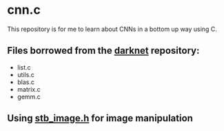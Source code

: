 # cnn.c

This repository is for me to learn about CNNs in a bottom up way using C.

## Files borrowed from the [darknet](https://github.com/pjreddie/darknet/tree/master) repository:

- list.c
- utils.c
- blas.c
- matrix.c
- gemm.c

## Using [stb_image.h](https://github.com/nothings/stb/tree/master) for image manipulation
